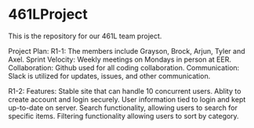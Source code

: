 # 461LProject
This is the repository for our 461L team project. 

Project Plan: 
R1-1:
The members include Grayson, Brock, Arjun, Tyler and Axel.
Sprint Velocity: Weekly meetings on Mondays in person at EER. 
Collaboration: Github used for all coding collaboration. 
Communication: Slack is utilized for updates, issues, and other communication.

R1-2:
Features: 
Stable site that can handle 10 concurrent users.
Ablity to create account and login securely.
User information tied to login and kept up-to-date on server.
Search functionality, allowing users to search for specific items. 
Filtering functionality allowing users to sort by category.

